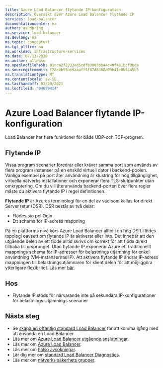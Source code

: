 ```yaml
---
title: Azure Load Balancer flytande IP-konfiguration
description: Översikt över Azure Load Balancer flytande IP
services: load-balancer
documentationcenter: na
author: asudbring
ms.service: load-balancer
ms.devlang: na
ms.topic: conceptual
ms.tgt_pltfrm: na
ms.workload: infrastructure-services
ms.date: 07/13/2020
ms.author: allensu
ms.openlocfilehash: 01cca2f2233ed5cdfb3003bb44c40f481bcf9bda
ms.sourcegitcommit: f28ebb95ae9aaaff3f87d8388a09b41e0b3445b5
ms.translationtype: MT
ms.contentlocale: sv-SE
ms.lasthandoff: 03/29/2021
ms.locfileid: "94699414"
---
```

# <a name="azure-load-balancer-floating-ip-configuration"></a>Azure Load Balancer flytande IP-konfiguration

Load Balancer har flera funktioner för både UDP-och TCP-program.

## <a name="floating-ip"></a>Flytande IP

Vissa program scenarier föredrar eller kräver samma port som används av flera program instanser på en enskild virtuell dator i backend-poolen. Vanliga exempel på port åter användning är klustring för hög tillgänglighet, virtuella nätverks installationer och exponerar flera TLS-slutpunkter utan omkryptering. Om du vill återanvända backend-porten över flera regler måste du aktivera flytande IP i regel definitionen.

**Flytande IP** är Azures terminologi för en del av vad som kallas för direkt Server retur (DSR). DSR består av två delar:

- Flödes sto pol Ogin
- Ett schema för IP-adress mappning

På en plattforms nivå körs Azure Load Balancer alltid i en hög DSR-flödes topologi oavsett om flytande IP är aktiverat eller inte. Det innebär att den utgående delen av ett flöde alltid skrivs om korrekt för att flöda direkt tillbaka till ursprunget.
Utan flytande IP exponerar Azure ett traditionellt mappnings schema för IP-adresser för belastnings utjämning för enkel användning (VM-instansernas IP). Att aktivera flytande IP ändrar IP-adress mappningen till belastningsutjämnaren för klient delen för att möjliggöra ytterligare flexibilitet. Läs mer [här](load-balancer-multivip-overview.md).

## <a name="limitations"></a><a name = "limitations"></a>Hos

- Flytande IP stöds för närvarande inte på sekundära IP-konfigurationer för belastnings Utjämnings scenarier

## <a name="next-steps"></a>Nästa steg

- Se [skapa en offentlig standard Load Balancer](quickstart-load-balancer-standard-public-portal.md) för att komma igång med att använda en Load Balancer.
- Läs mer om [Azure Load Balancer utgående anslutningar](load-balancer-outbound-connections.md).
- Läs mer om [Azure Load Balancer](load-balancer-overview.md).
- Läs mer om [hälso avsökningar](load-balancer-custom-probe-overview.md).
- Lär dig mer om [standard Load Balancer Diagnostics](load-balancer-standard-diagnostics.md).
- Läs mer om [nätverks säkerhets grupper](../virtual-network/network-security-groups-overview.md).